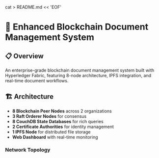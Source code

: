cat > README.md << 'EOF'
# 🔗 Enhanced Blockchain Document Management System

## 📋 Overview

An enterprise-grade blockchain document management system built with Hyperledger Fabric, featuring 8-node architecture, IPFS integration, and real-time document workflows.

## 🏗️ Architecture

- **8 Blockchain Peer Nodes** across 2 organizations
- **3 Raft Orderer Nodes** for consensus
- **8 CouchDB State Databases** for rich queries
- **2 Certificate Authorities** for identity management
- **1 IPFS Node** for distributed file storage
- **Web Dashboard** with real-time monitoring

### Network Topology

